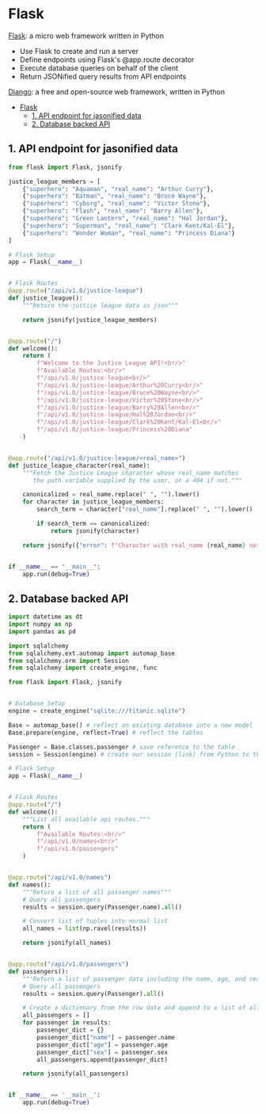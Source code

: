 # Flask

[Flask](http://flask.pocoo.org/):
a micro web framework written in Python

* Use Flask to create and run a server
* Define endpoints using Flask's @app.route decorator
* Execute database queries on behalf of the client
* Return JSONified query results from API endpoints

[Django](https://www.djangoproject.com/): 
a free and open-source web framework, written in Python

<!-- TOC -->

- [Flask](#flask)
    - [1. API endpoint for jasonified data](#1-api-endpoint-for-jasonified-data)
    - [2. Database backed API](#2-database-backed-api)

<!-- /TOC -->

## 1. API endpoint for jasonified data

```python
from flask import Flask, jsonify

justice_league_members = [
    {"superhero": "Aquaman", "real_name": "Arthur Curry"},
    {"superhero": "Batman", "real_name": "Bruce Wayne"},
    {"superhero": "Cyborg", "real_name": "Victor Stone"},
    {"superhero": "Flash", "real_name": "Barry Allen"},
    {"superhero": "Green Lantern", "real_name": "Hal Jordan"},
    {"superhero": "Superman", "real_name": "Clark Kent/Kal-El"},
    {"superhero": "Wonder Woman", "real_name": "Princess Diana"}
]

# Flask Setup
app = Flask(__name__)


# Flask Routes
@app.route("/api/v1.0/justice-league")
def justice_league():
    """Return the justice league data as json"""

    return jsonify(justice_league_members)


@app.route("/")
def welcome():
    return (
        f"Welcome to the Justice League API!<br/>"
        f"Available Routes:<br/>"
        f"/api/v1.0/justice-league<br/>"
        f"/api/v1.0/justice-league/Arthur%20Curry<br/>"
        f"/api/v1.0/justice-league/Bruce%20Wayne<br/>"
        f"/api/v1.0/justice-league/Victor%20Stone<br/>"
        f"/api/v1.0/justice-league/Barry%20Allen<br/>"
        f"/api/v1.0/justice-league/Hal%20Jordan<br/>"
        f"/api/v1.0/justice-league/Clark%20Kent/Kal-El<br/>"
        f"/api/v1.0/justice-league/Princess%20Diana"
    )


@app.route("/api/v1.0/justice-league/<real_name>")
def justice_league_character(real_name):
    """Fetch the Justice League character whose real_name matches
       the path variable supplied by the user, or a 404 if not."""

    canonicalized = real_name.replace(" ", "").lower()
    for character in justice_league_members:
        search_term = character["real_name"].replace(" ", "").lower()

        if search_term == canonicalized:
            return jsonify(character)

    return jsonify({"error": f"Character with real_name {real_name} not found."}), 404


if __name__ == "__main__":
    app.run(debug=True)
```

## 2. Database backed API

```python
import datetime as dt
import numpy as np
import pandas as pd

import sqlalchemy
from sqlalchemy.ext.automap import automap_base
from sqlalchemy.orm import Session
from sqlalchemy import create_engine, func

from flask import Flask, jsonify


# Database Setup
engine = create_engine("sqlite:///titanic.sqlite")

Base = automap_base() # reflect an existing database into a new model
Base.prepare(engine, reflect=True) # reflect the tables

Passenger = Base.classes.passenger # save reference to the table
session = Session(engine) # create our session (link) from Python to the DB

# Flask Setup
app = Flask(__name__)


# Flask Routes
@app.route("/")
def welcome():
    """List all available api routes."""
    return (
        f"Available Routes:<br/>"
        f"/api/v1.0/names<br/>"
        f"/api/v1.0/passengers"
    )


@app.route("/api/v1.0/names")
def names():
    """Return a list of all passenger names"""
    # Query all passengers
    results = session.query(Passenger.name).all()

    # Convert list of tuples into normal list
    all_names = list(np.ravel(results))

    return jsonify(all_names)


@app.route("/api/v1.0/passengers")
def passengers():
    """Return a list of passenger data including the name, age, and sex of each passenger"""
    # Query all passengers
    results = session.query(Passenger).all()

    # Create a dictionary from the row data and append to a list of all_passengers
    all_passengers = []
    for passenger in results:
        passenger_dict = {}
        passenger_dict["name"] = passenger.name
        passenger_dict["age"] = passenger.age
        passenger_dict["sex"] = passenger.sex
        all_passengers.append(passenger_dict)

    return jsonify(all_passengers)


if __name__ == '__main__':
    app.run(debug=True)
```